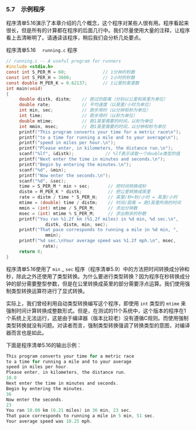 ### 5.7　示例程序

程序清单5.16演示了本章介绍的几个概念，这个程序对某些人很有用。程序看起来很长，但是所有的计算都在程序的后面几行中。我们尽量使用大量的注释，让程序看上去清晰明了。请通读该程序，稍后我们会分析几处要点。

程序清单5.16　 `running.c` 程序

```c
// running.c -- A useful program for runners
#include <stdio.h>
const int S_PER_M = 60;              // 1分钟的秒数
const int S_PER_H = 3600;            // 1小时的秒数
const double M_PER_K = 0.62137;      // 1公里的英里数
int main(void)
{
     double distk, distm;    // 跑过的距离（分别以公里和英里为单位）
     double rate;            // 平均速度（以英里/小时为单位）
     int min, sec;           // 跑步用时（以分钟和秒为单位）
     int time;               // 跑步用时（以秒为单位）
     double mtime;           // 跑1英里需要的时间，以秒为单位
     int mmin, msec;         // 跑1英里需要的时间，以分钟和秒为单位
     printf("This program converts your time for a metric race\n");
     printf("to a time for running a mile and to your average\n");
     printf("speed in miles per hour.\n");
     printf("Please enter, in kilometers, the distance run.\n");
     scanf("%lf", &distk);            // %lf表示读取一个double类型的值
     printf("Next enter the time in minutes and seconds.\n");
     printf("Begin by entering the minutes.\n");
     scanf("%d", &min);
     printf("Now enter the seconds.\n");
     scanf("%d", &sec);
     time = S_PER_M * min + sec;       // 把时间转换成秒    
     distm = M_PER_K * distk;          // 把公里转换成英里    
     rate = distm / time * S_PER_H;    // 英里/秒×秒/小时 = 英里/小时    
     mtime = (double) time / distm;    // 时间/距离 = 跑1英里所用的时间
     mmin = (int) mtime / S_PER_M;     // 求出分钟数
     msec = (int) mtime % S_PER_M;     // 求出剩余的秒数
     printf("You ran %1.2f km (%1.2f miles) in %d min, %d sec.\n",
               distk, distm, min, sec);
     printf("That pace corresponds to running a mile in %d min, ",
               mmin);
     printf("%d sec.\nYour average speed was %1.2f mph.\n", msec,
              rate);
     return 0;
}
```

程序清单5.16使用了 `min` _ `sec` 程序（程序清单5.9）中的方法把时间转换成分钟和秒，除此之外还使用了类型转换。为什么要进行类型转换？因为程序在秒转换成分钟的部分需要整型参数，但是在公里转换成英里的部分需要浮点运算。我们使用强制类型转换运算符进行了显式转换。

实际上，我们曾经利用自动类型转换编写这个程序，即使用 `int` 类型的 `mtime` 来强制时间计算转换成整数形式。但是，在测试的11个系统中，这个版本的程序在1个系统上无法运行，这是由于编译器（版本比较老）没有遵循C规则。而使用强制类型转换就没有问题。对读者而言，强制类型转换强调了转换类型的意图，对编译器而言也是如此。

下面是程序清单5.16的输出示例：

```c
This program converts your time for a metric race
to a time for running a mile and to your average
speed in miles per hour.
Please enter, in kilometers, the distance run.
10.0
Next enter the time in minutes and seconds.
Begin by entering the minutes.
36
Now enter the seconds.
23
You ran 10.00 km (6.21 miles) in 36 min, 23 sec.
That pace corresponds to running a mile in 5 min, 51 sec.
Your average speed was 10.25 mph.

```

